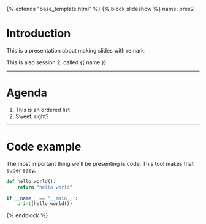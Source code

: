 {% extends "base_template.html" %}
{% block slideshow %}
name: pres2

# Introduction

This is a presentation about making slides with remark.

This is also session 2, called {{ name }}

---

# Agenda

1. This is an ordered list
2. Sweet, right?

---

# Code example

The most important thing we'll be presenting is code. This tool makes that super easy.

```python
def hello_world():
    return "hello world"

if __name__ == '__main__':
    print(hello_world())
```

{% endblock %}
